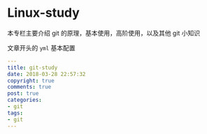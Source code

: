 # Linux-study

本专栏主要介绍 git 的原理，基本使用，高阶使用，以及其他 git 小知识

文章开头的 `yml` 基本配置

```yml
---
title: git-study
date: 2018-03-28 22:57:32
copyright: true
comments: true
post: true
categories:
- git
tags:
- git
---
```

